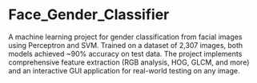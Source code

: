 # Face_Gender_Classifier
A machine learning project for gender classification from facial images using Perceptron and SVM. Trained on a dataset of 2,307 images, both models achieved ~90% accuracy on test data. The project implements comprehensive feature extraction (RGB analysis, HOG, GLCM, and more) and an interactive GUI application for real-world testing on any image.
